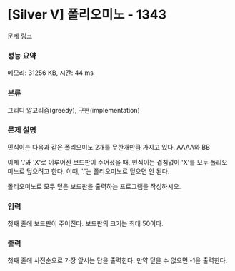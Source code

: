 # [Silver V] 폴리오미노 - 1343 

[문제 링크](https://www.acmicpc.net/problem/1343) 

### 성능 요약

메모리: 31256 KB, 시간: 44 ms

### 분류

그리디 알고리즘(greedy), 구현(implementation)

### 문제 설명

<p style="user-select: auto;">민식이는 다음과 같은 폴리오미노 2개를 무한개만큼 가지고 있다. AAAA와 BB</p>

<p style="user-select: auto;">이제 '.'와 'X'로 이루어진 보드판이 주어졌을 때, 민식이는 겹침없이 'X'를 모두 폴리오미노로 덮으려고 한다. 이때, '.'는 폴리오미노로 덮으면 안 된다.</p>

<p style="user-select: auto;">폴리오미노로 모두 덮은 보드판을 출력하는 프로그램을 작성하시오.</p>

### 입력 

 <p style="user-select: auto;">첫째 줄에 보드판이 주어진다. 보드판의 크기는 최대 50이다.</p>

### 출력 

 <p style="user-select: auto;">첫째 줄에 사전순으로 가장 앞서는 답을 출력한다. 만약 덮을 수 없으면 -1을 출력한다.</p>

